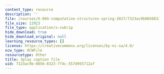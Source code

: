 ```yaml
---
content_type: resource
description: ''
file: /courses/6-004-computation-structures-spring-2017/7323ac9b085683237f4c557d955712af_swdDzsfFflo.srt
file_size: 12923
file_type: application/x-subrip
hide_download: true
hide_download_original: null
learning_resource_types: []
license: https://creativecommons.org/licenses/by-nc-sa/4.0/
ocw_type: OCWFile
resourcetype: Other
title: 3play caption file
uid: 7323ac9b-0856-8323-7f4c-557d955712af
---
```

